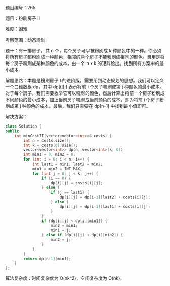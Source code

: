 题目编号：265

题目：粉刷房子 II

难度：困难

考察范围：动态规划

题干：有一排房子，共 n 个，每个房子可以被粉刷成 k 种颜色中的一种。你必须将所有房子都粉刷成一种颜色，相邻的两个房子不能粉刷成相同的颜色。费用是将每个房子粉刷成某种颜色的成本，由一个 n x k 的矩阵给出。找到所有方案中的最小成本。

解题思路：本题是粉刷房子 I 的进阶版，需要用到动态规划的思想。我们可以定义一个二维数组 dp，其中 dp[i][j] 表示将前 i 个房子粉刷成第 j 种颜色的最小成本。对于每个房子，我们需要枚举它可以粉刷的颜色，然后计算出将前一个房子粉刷成不同颜色的最小成本，加上当前房子粉刷成当前颜色的成本，即为将前 i 个房子粉刷成第 j 种颜色的成本。最后，我们只需要在 dp[n-1] 中找到最小值即可。

解决方案：

```cpp
class Solution {
public:
    int minCostII(vector<vector<int>>& costs) {
        int n = costs.size();
        int k = costs[0].size();
        vector<vector<int>> dp(n, vector<int>(k, 0));
        int min1 = 0, min2 = 0;
        for (int i = 0; i < n; i++) {
            int last1 = min1, last2 = min2;
            min1 = min2 = INT_MAX;
            for (int j = 0; j < k; j++) {
                if (i == 0) {
                    dp[i][j] = costs[i][j];
                } else {
                    if (j == last1) {
                        dp[i][j] = dp[i-1][last2] + costs[i][j];
                    } else {
                        dp[i][j] = dp[i-1][last1] + costs[i][j];
                    }
                }
                if (dp[i][j] < dp[i][min1]) {
                    min2 = min1;
                    min1 = j;
                } else if (dp[i][j] < dp[i][min2]) {
                    min2 = j;
                }
            }
        }
        return dp[n-1][min1];
    }
};
```

算法复杂度：时间复杂度为 O(nk^2)，空间复杂度为 O(nk)。